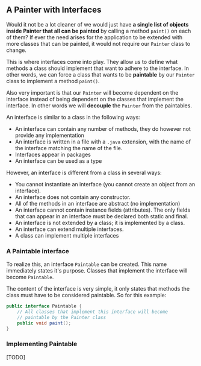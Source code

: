 ## A Painter with Interfaces

Would it not be a lot cleaner of we would just have **a single list of objects inside Painter that all can be painted** by calling a method `paint()` on each of them? If ever the need arises for the application to be extended with more classes that can be painted, it would not require our `Painter` class to change.

This is where interfaces come into play. They allow us to define what methods a class should implement that want to adhere to the interface. In other words, we can force a class that wants to be **paintable** by our `Painter` class to implement a method `paint()`.

Also very important is that our `Painter` will become dependent on the interface instead of being dependent on the classes that implement the interface. In other words we will **decouple** the `Painter` from the paintables.

An interface is similar to a class in the following ways:
* An interface can contain any number of methods, they do however not provide any implementation
* An interface is written in a file with a `.java` extension, with the name of the interface matching the name of the file.
* Interfaces appear in packages
* An interface can be used as a type

However, an interface is different from a class in several ways:
* You cannot instantiate an interface (you cannot create an object from an interface).
* An interface does not contain any constructor.
* All of the methods in an interface are abstract (no implementation)
* An interface cannot contain instance fields (attributes). The only fields that can appear in an interface must be declared both static and final.
* An interface is not extended by a class; it is implemented by a class.
* An interface can extend multiple interfaces.
* A class can implement multiple interfaces

### A Paintable interface

To realize this, an interface `Paintable` can be created. This name immediately states it's purpose. Classes that implement the interface will become `Paintable`.

The content of the interface is very simple, it only states that methods the class must have to be considered paintable. So for this example:

```java
public interface Paintable {
    // All classes that implement this interface will become
    // paintable by the Painter class
    public void paint();
}
```

### Implementing Paintable

[TODO]